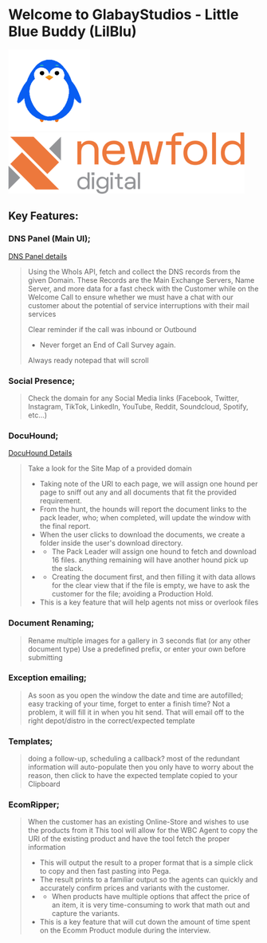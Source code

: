 # Welcome to GlabayStudios - Little Blue Buddy (LilBlu)

<img height="164" src="images/lilblu-large.png" alt="Little Blue Buddy" width="164"/><img alt="Newfold Digital" height="123" src="images/newfold-asset-logo.png" width="474"/>

## **Key Features:**

### DNS Panel (Main UI);
<a href="https://glabay.github.io/Little-Blue-Buddy-LilBlu/dns-details" target="_blank">DNS Panel details</a>

> Using the WhoIs API, fetch and collect the DNS records from the given Domain.
> These Records are the Main Exchange Servers, Name Server, and more data for a fast check with the Customer while on the Welcome Call to ensure whether we must have a chat with our customer about the potential of service interruptions with their mail services
>
> Clear reminder if the call was inbound or Outbound
> - Never forget an End of Call Survey again.
>
> Always ready notepad that will scroll

### Social Presence;
> Check the domain for any Social Media links (Facebook, Twitter, Instagram, TikTok, LinkedIn, YouTube, Reddit, Soundcloud, Spotify, etc...)

### DocuHound;
<a href="https://glabay.github.io/Little-Blue-Buddy-LilBlu/docuhound-details" target="_blank">DocuHound Details</a>

> Take a look for the Site Map of a provided domain
> - Taking note of the URI to each page, we will assign one hound per page to sniff out any and all documents that fit the provided requirement.
> - From the hunt, the hounds will report the document links to the pack leader, who; when completed, will update the window with the final report.
> - When the user clicks to download the documents, we create a folder inside the user's download directory.
> - - The Pack Leader will assign one hound to fetch and download 16 files. anything remaining will have another hound pick up the slack.
> - - Creating the document first, and then filling it with data allows for the clear view that if the file is empty, we have to ask the customer for the file; avoiding a Production Hold.
> - This is a key feature that will help agents not miss or overlook files

### Document Renaming;
> Rename multiple images for a gallery in 3 seconds flat (or any other document type)
> Use a predefined prefix, or enter your own before submitting

### Exception emailing;
> As soon as you open the window the date and time are autofilled; easy tracking of your time, forget to enter a finish time? Not a problem, it will fill it in when you hit send. That will email off to the right depot/distro in the correct/expected template

### Templates;
> doing a follow-up, scheduling a callback? most of the redundant information will auto-populate then you only have to worry about the reason, then click to have the expected template copied to your Clipboard

### EcomRipper;
> When the customer has an existing Online-Store and wishes to use the products from it
> This tool will allow for the WBC Agent to copy the URI of the existing product and have the tool fetch the proper information
> - This will output the result to a proper format that is a simple click to copy and then fast pasting into Pega.
> - The result prints to a familiar output so the agents can quickly and accurately confirm prices and variants with the customer.
> - - When products have multiple options that affect the price of an item, it is very time-consuming to work that math out and capture the variants.
> - This is a key feature that will cut down the amount of time spent on the Ecomm Product module during the interview.
